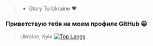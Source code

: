 >- Glory To Ukraine ❤

### Приветствую тебя на моем профиле GitHub 😀

> Ukraine, Kyiv
[![Top Langs](https://github-readme-stats.vercel.app/api/top-langs/?username=JKtimosha&layout=compact)](https://github.com/anuraghazra/github-readme-stats)
